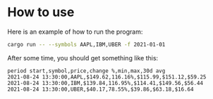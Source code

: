 # How to use

Here is an example of how to run the program:
```bash
cargo run -- --symbols AAPL,IBM,UBER -f 2021-01-01
```
After some time, you should get something like this:
``` 
period start,symbol,price,change %,min,max,30d avg
2021-08-24 13:30:00,AAPL,$149.62,116.16%,$115.99,$151.12,$59.25
2021-08-24 13:30:00,IBM,$139.84,116.95%,$114.41,$149.56,$56.44
2021-08-24 13:30:00,UBER,$40.17,78.55%,$39.86,$63.18,$16.64
```